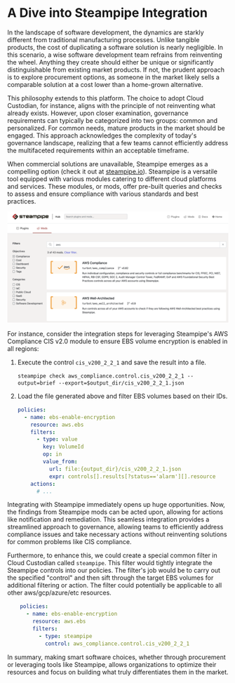 # A Dive into Steampipe Integration

In the landscape of software development, the dynamics are starkly different from traditional manufacturing processes. Unlike tangible products, the cost of duplicating a software solution is nearly negligible. In this scenario, a wise software development team refrains from reinventing the wheel. Anything they create should either be unique or significantly distinguishable from existing market products. If not, the prudent approach is to explore procurement options, as someone in the market likely sells a comparable solution at a cost lower than a home-grown alternative.

This philosophy extends to this platform. The choice to adopt Cloud Custodian, for instance, aligns with the principle of not reinventing what already exists. However, upon closer examination, governance requirements can typically be categorized into two groups: common and personalized. For common needs, mature products in the market should be engaged. This approach acknowledges the complexity of today's governance landscape, realizing that a few teams cannot efficiently address the multifaceted requirements within an acceptable timeframe.

When commercial solutions are unavailable, Steampipe emerges as a compelling option (check it out at [steampipe.io](https://steampipe.io)). Steampipe is a versatile tool equipped with various modules catering to different cloud platforms and services. These modules, or mods, offer pre-built queries and checks to assess and ensure compliance with various standards and best practices.

<img src="../images/ideas/steampipe-aws-mods.png" width="700px">

For instance, consider the integration steps for leveraging Steampipe's AWS Compliance CIS v2.0 module to ensure EBS volume encryption is enabled in all regions:

1. Execute the control `cis_v200_2_2_1` and save the result into a file.

    ```shell
    steampipe check aws_compliance.control.cis_v200_2_2_1 --output=brief --export=$output_dir/cis_v200_2_2_1.json
    ```

2. Load the file generated above and filter EBS volumes based on their IDs.

    ```yaml
    policies:
      - name: ebs-enable-encryption
        resource: aws.ebs
        filters:
          - type: value
            key: VolumeId
            op: in
            value_from:
              url: file:{output_dir}/cis_v200_2_2_1.json
              expr: controls[].results[?status=='alarm'][].resource
        actions:
          # ...
    ```

Integrating with Steampipe immediately opens up huge opportunities. Now, the findings from Steampipe mods can be acted upon, allowing for actions like notification and remediation. This seamless integration provides a streamlined approach to governance, allowing teams to efficiently address compliance issues and take necessary actions without reinventing solutions for common problems like CIS compliance.

Furthermore, to enhance this, we could create a special common filter in Cloud Custodian called `steampipe`. This filter would tightly integrate the Steampipe controls into our policies. The filter's job would be to carry out the specified "control" and then sift through the target EBS volumes for additional filtering or action. The filter could potentially be applicable to all other aws/gcp/azure/etc resources.

```yaml
    policies:
      - name: ebs-enable-encryption
        resource: aws.ebs
        filters:
          - type: steampipe
            control: aws_compliance.control.cis_v200_2_2_1
```

In summary, making smart software choices, whether through procurement or leveraging tools like Steampipe, allows organizations to optimize their resources and focus on building what truly differentiates them in the market.

